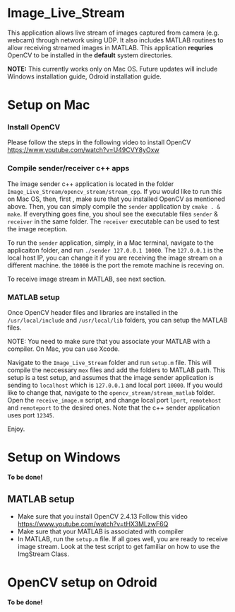 # Image_Live_Stream
This application allows live stream of images captured from camera (e.g. webcam) through network using UDP. It also includes MATLAB routines to allow receiving streamed images in MATLAB. This application **requries** OpenCV to be installed in the **default** system directories.

**NOTE:** This currently  works only on Mac OS. Future updates will include Windows installation guide, Odroid installation guide.
# Setup on Mac
### Install OpenCV
Please follow the steps in the following video to install OpenCV
https://www.youtube.com/watch?v=U49CVY8yOxw

### Compile sender/receiver c++ apps
The image sender c++ application is  located in the folder `Image_Live_Stream/opencv_stream/stream_cpp`. If you would like to run this on Mac OS, then, first , make sure that you installed OpenCV as mentioned above. Then, you can simply compile the `sender` application by `cmake . & make`. If everything goes fine, you shoul see the executable files `sender` & `receiver` in the same folder. The `receiver` executable can be used to test the image reception.

To run the `sender` application, simply, in a Mac terminal, navigate to the applicaiton folder, and run `./sender 127.0.0.1 10000`. The `127.0.0.1` is the local host IP, you can change it if you are receiving the image stream on a different machine. the `10000` is the port the remote machine is receving on.

To receive image stream in MATLAB, see next section.

### MATLAB setup
Once OpenCV header files and libraries are installed in the `/usr/local/include` and `/usr/local/lib` folders, you can setup the MATLAB files.

NOTE: You need to make sure that you associate your MATLAB with a compiler. On Mac, you can use Xcode.

Navigate to the `Image_Live_Stream` folder and run `setup.m` file. This will compile the neccessary `mex` files and add the folders to MATLAB path. This setup is a test setup, and assumes that the image sender application is sending to `localhost` which is `127.0.0.1` and local port `10000`. If you would like to change that, navigate to the `opencv_stream/stream_matlab` folder. Open the `receive_image.m` script, and change local port `lport`, `remotehost` and `remoteport` to the desired ones. Note that the c++ sender application uses port `12345`.

Enjoy.

# Setup on Windows
**To be done!**

## MATLAB setup
* Make sure that you install OpenCV 2.4.13
  Follow this video https://www.youtube.com/watch?v=tHX3MLzwF6Q
* Make sure that your MATLAB is associated with compiler
* In MATLAB, run the `setup.m` file.
If all goes well, you are ready to receive image stream. Look at the test script to get familiar on how to use the ImgStream Class.

# OpenCV setup on Odroid
**To be done!**

